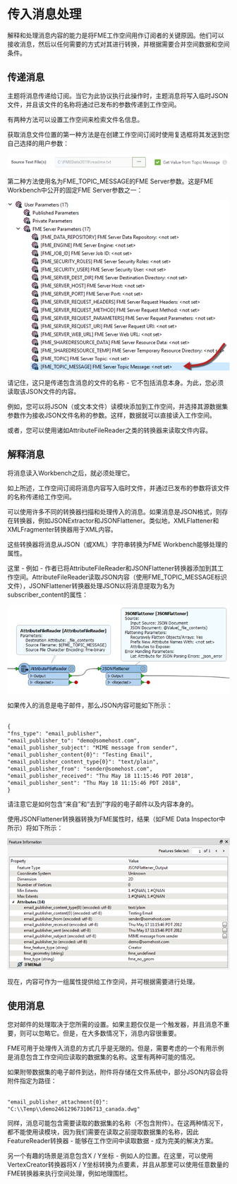 # 传入消息处理

解释和处理消息内容的能力是将FME工作空间用作订阅者的关键原因。他们可以接收消息，然后以任何需要的方式对其进行转换，并根据需要合并空间数据和空间条件。

## 传递消息

主题将消息传递给订阅。当它为此协议执行此操作时，主题消息将写入临时JSON文件，并且该文件的名称将通过已发布的参数传递到工作空间。

有两种方法可以设置工作空间来检索文件名信息。

获取消息文件位置的第一种方法是在创建工作空间订阅时使用复选框将其发送到您自己选择的用户参数：

![](../.gitbook/assets/img4.019.workspacetopicfileparameterselection.png)

第二种方法使用名为FME\_TOPIC\_MESSAGE的FME Server参数。这是FME Workbench中公开的固定FME Server参数之一：

![](../.gitbook/assets/img4.020.fmeservertopicmessageparameter.png)

请记住，这只是传递包含消息的文件的名称 - 它不包括消息本身。为此，您必须读取该JSON文件的内容。

例如，您可以将JSON（或文本文件）读模块添加到工作空间，并选择其源数据集参数作为接收JSON文件名称的参数。这样，数据就可以直接读入工作空间。

或者，您可以使用诸如AttributeFileReader之类的转换器来读取文件内容。

## 解释消息

将消息读入Workbench之后，就必须处理它。

如上所述，工作空间订阅将消息内容写入临时文件，并通过已发布的参数将该文件的名称传递给工作空间。

可以使用许多不同的转换器扫描和处理传入的消息。如果消息是JSON格式，则存在转换器，例如JSONExtractor和JSONFlattener。类似地，XMLFlattener和XMLFragmenter转换器用于XML内容。

这些转换器将消息从JSON（或XML）字符串转换为FME Workbench能够处理的属性。

这里 - 例如 - 作者已将AttributeFileReader和JSONFlattener转换器添加到其工作空间。AttributeFileReader读取JSON内容（使用FME\_TOPIC\_MESSAGE标识文件），JSONFlattener转换器处理JSON以将消息提取为名为subscriber\_content的属性：

![](../.gitbook/assets/img4.021.workspacesubscriberusingtopiccontent.png)

如果传入的消息是电子邮件，那么JSON内容可能如下所示：

```text

{
"fns_type": "email_publisher",
"email_publisher_to": "demo@somehost.com",
"email_publisher_subject": "MIME message from sender",
"email_publisher_content{0}": "Testing Email",
"email_publisher_content_type{0}": "text/plain",
"email_publisher_from": "sender@somehost.com",
"email_publisher_received": "Thu May 18 11:15:46 PDT 2018",
"email_publisher_sent": "Thu May 18 11:15:46 PDT 2018",
}
```

请注意它是如何包含“来自”和“去到”字段的电子邮件以及内容本身的。

使用JSONFlattener转换器转换为FME属性时，结果（如FME Data Inspector中所示）将如下所示：

![](../.gitbook/assets/img4.022.flattenedemailnotification.png)

现在，内容可作为一组属性提供给工作空间，并可根据需要进行处理。

## 使用消息

您对邮件的处理取决于您所需的设置。如果主题仅仅是一个触发器，并且消息不重要，则可以忽略它。但是，在大多数情况下，消息内容很重要。

FME可用于处理传入消息的方式几乎是无限的。但是，需要考虑的一个有用示例是消息包含工作空间应读取的数据集的名称。这里有两种可能的情况。

如果附带数据集的电子邮件到达，附件将存储在文件系统中，部分JSON内容会将附件指定为路径：

```text

"email_publisher_attachment{0}": "C:\\Temp\\demo246129673106713_canada.dwg"
```

同样，消息可能包含需要读取的数据集的名称（不包含附件）。在这两种情况下，都不能使用读模块，因为我们需要在读取之前提取数据集的名称，因此FeatureReader转换器 - 能够在工作空间中读取数据 - 成为完美的解决方案。

另一个有趣的场景是消息包含X / Y坐标 - 例如人的位置。在这里，可以使用VertexCreator转换器将X / Y坐标转换为点要素，并且从那里可以使用任意数量的FME转换器来执行空间处理，例如地理围栏。

